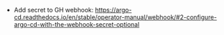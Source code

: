 - Add secret to GH webhook:
  https://argo-cd.readthedocs.io/en/stable/operator-manual/webhook/#2-configure-argo-cd-with-the-webhook-secret-optional
